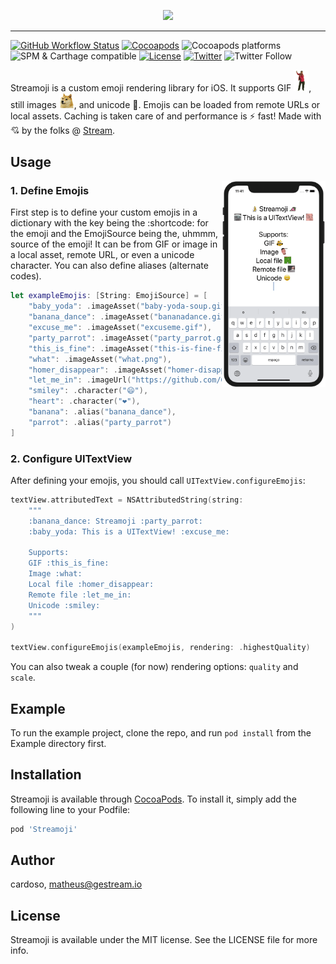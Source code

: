 <p align="center">
  <a href="https://github.com/GetStream/Streamoji/"><img src="https://github.com/GetStream/Streamoji/raw/main/meta/images/banner.gif" width="60%" /></a>
</p>

<hr />

[![GitHub Workflow Status](https://img.shields.io/github/workflow/status/getstream/streamoji/Swift)](https://github.com/GetStream/Streamoji/actions?query=workflow%3ASwift)
[![Cocoapods](https://img.shields.io/cocoapods/v/Streamoji)](https://cocoapods.org/pods/Streamoji)
![Cocoapods platforms](https://img.shields.io/cocoapods/p/Streamoji)
![SPM & Carthage compatible](https://img.shields.io/badge/SPM%20%26%20Carthage-compatible-green)
[![License](https://img.shields.io/github/license/getstream/streamoji)](/LICENSE)
[![Twitter](https://img.shields.io/twitter/url?url=https%3A%2F%2Fgithub.com%2FGetStream%2FStreamoji)](https://twitter.com/intent/tweet?text=Wow:&url=https%3A%2F%2Fgithub.com%2FGetStream%2FStreamoji)
![Twitter Follow](https://img.shields.io/twitter/follow/getstream_io?style=social)

Streamoji is a custom emoji rendering library for iOS. It supports GIF <img src="https://github.com/GetStream/Streamoji/blob/main/meta/emojis/carlton.gif?raw=true" width="24" />, still images <img src="https://github.com/GetStream/Streamoji/blob/main/meta/emojis/doge.png?raw=true" width="24"/>, and unicode 🦊. Emojis can be loaded from remote URLs or local assets. Caching is taken care of and performance is ⚡️ fast! Made with 💘 by the folks @ [Stream](https://getstream.io).

## Usage

<img align="right" src="https://github.com/GetStream/Streamoji/raw/main/meta/images/demo.gif" width="33%" />

### 1. Define Emojis

First step is to define your custom emojis in a dictionary with the key being the :shortcode: for the emoji and the EmojiSource being the, uhmmm, source of the emoji! It can be from GIF or image in a local asset, remote URL, or even a unicode character. You can also define aliases (alternate codes).

```swift
let exampleEmojis: [String: EmojiSource] = [
    "baby_yoda": .imageAsset("baby-yoda-soup.gif"),
    "banana_dance": .imageAsset("bananadance.gif"),
    "excuse_me": .imageAsset("excuseme.gif"),
    "party_parrot": .imageAsset("party_parrot.gif"),
    "this_is_fine": .imageAsset("this-is-fine-fire.gif"),
    "what": .imageAsset("what.png"),
    "homer_disappear": .imageAsset("homer-disappear.gif"),
    "let_me_in": .imageUrl("https://github.com/GetStream/Streamoji/blob/main/meta/emojis/let_me_in.gif?raw=true"),
    "smiley": .character("😄"),
    "heart": .character("❤️"),
    "banana": .alias("banana_dance"),
    "parrot": .alias("party_parrot")
]
```

### 2. Configure UITextView

After defining your emojis, you should call `UITextView.configureEmojis`:

```swift
textView.attributedText = NSAttributedString(string:
    """
    :banana_dance: Streamoji :party_parrot:
    :baby_yoda: This is a UITextView! :excuse_me:

    Supports:
    GIF :this_is_fine:
    Image :what:
    Local file :homer_disappear:
    Remote file :let_me_in:
    Unicode :smiley:
    """
)

textView.configureEmojis(exampleEmojis, rendering: .highestQuality)
```

You can also tweak a couple (for now) rendering options: `quality` and `scale`.

## Example

To run the example project, clone the repo, and run `pod install` from the Example directory first.

## Installation

Streamoji is available through [CocoaPods](https://cocoapods.org). To install
it, simply add the following line to your Podfile:

```ruby
pod 'Streamoji'
```

## Author

cardoso, matheus@gestream.io

## License

Streamoji is available under the MIT license. See the LICENSE file for more info.
